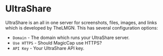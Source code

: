 # UltraShare
UltraShare is an all in one server for screenshots, files, images, and links which is developed by TheLMGN. This has several configuration options:
- `Domain` - The domain which runs your UltraShare server.
- `Use HTTPS` - Should MagicCap use HTTPS?
- `API Key` - Your UltraShare API key.
